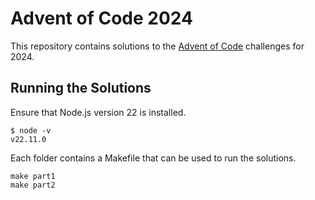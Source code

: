 # Advent of Code 2024

This repository contains solutions to the [Advent of Code](https://adventofcode.com/2024/about)
challenges for 2024.

## Running the Solutions
Ensure that Node.js version 22 is installed.
```
$ node -v
v22.11.0
```

Each folder contains a Makefile that can be used to run the solutions.
```
make part1
make part2
```
